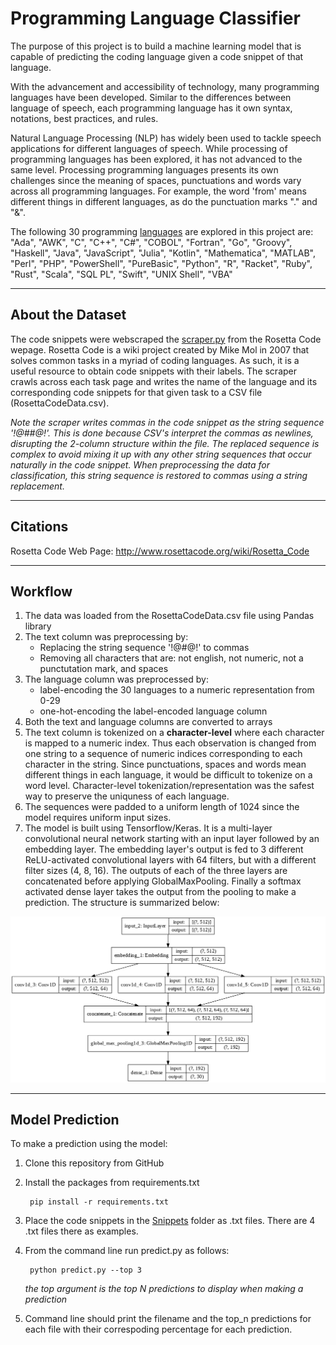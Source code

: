 # Programming Language Classifier

The purpose of this project is to build a machine learning model that is capable of predicting the coding language given a code snippet of that language.

With the advancement and accessibility of technology, many programming languages have been developed. Similar to the differences between language of speech, each programming language has it own syntax, notations, best practices, and rules.

Natural Language Processing (NLP) has widely been used to tackle speech applications for different languages of speech. While processing of programming languages has been explored, it has not advanced to the same level. Processing programming languages presents its own challenges since the meaning of spaces, punctuations and words vary across all programming languages. For example, the word 'from' means different things in different languages, as do the punctuation marks "." and "&".

The following 30 programming [languages](languages.json) are explored in this project are: "Ada", "AWK", "C", "C++", "C#", "COBOL", "Fortran", "Go", "Groovy", "Haskell", "Java", "JavaScript", "Julia", "Kotlin", "Mathematica", "MATLAB", "Perl", "PHP", "PowerShell", "PureBasic", "Python", "R", "Racket", "Ruby", "Rust", "Scala", "SQL PL", "Swift", "UNIX Shell", "VBA"

---

## About the Dataset

The code snippets were webscraped the [scraper.py](./scraper.py) from the Rosetta Code wepage. Rosetta Code is a wiki project created by Mike Mol in 2007 that solves common tasks in a myriad of coding languages. As such, it is a useful resource to obtain code snippets with their labels. The scraper crawls across each task page and writes the name of the language and its corresponding code snippets for that given task to a CSV file (RosettaCodeData.csv).

*Note the scraper writes commas in the code snippet as the string sequence '!@#$%^&&^%$#@!'. This is done because CSV's interpret the commas as newlines, disrupting the 2-column structure within the file. The replaced sequence is complex to avoid mixing it up with any other string sequences that occur naturally in the code snippet. When preprocessing the data for classification, this string sequence is restored to commas using a string replacement.*

---

## Citations

Rosetta Code Web Page: <http://www.rosettacode.org/wiki/Rosetta_Code>

---

## Workflow

1. The data was loaded from the RosettaCodeData.csv file using Pandas library
2. The text column was preprocessing by:
    - Replacing the string sequence '!@$%%^&&^%$#@!' to commas
    - Removing all characters that are: not english, not numeric, not a punctutation mark, and spaces
3. The language column was preprocessed by:
    - label-encoding the 30 languages to a numeric representation from 0-29
    - one-hot-encoding the label-encoded language column
4. Both the text and language columns are converted to arrays
5. The text column is tokenized on a **character-level** where each character is mapped to a numeric index. Thus each observation is changed from one string to a sequence of numeric indices corresponding to each character in the string. Since punctuations, spaces and words mean different things in each language, it would be difficult to tokenize on a word level. Character-level tokenization/representation was the safest way to preserve the uniquness of each language.
6. The sequences were padded to a uniform length of 1024 since the model requires uniform input sizes.
7. The model is built using Tensorflow/Keras. It is a multi-layer convolutional neural network starting with an input layer followed by an embedding layer. The embedding layer's output is fed to 3 different ReLU-activated convolutional layers with 64 filters, but with a different filter sizes (4, 8, 16). The outputs of each of the three layers are concatenated before applying GlobalMaxPooling. Finally a softmax activated dense layer takes the output from the pooling to make a prediction. The structure is summarized below:

![Model Structure](./ModelStructure.PNG)

---

## Model Prediction

To make a prediction using the model:

1. Clone this repository from GitHub
2. Install the packages from requirements.txt

        pip install -r requirements.txt

3. Place the code snippets in the [Snippets](./Snippets) folder as .txt files. There are 4 .txt files there as examples.
4. From the command line run predict.py as follows:

        python predict.py --top 3

    *the top argument is the top N predictions to display when making a prediction*

5. Command line should print the filename and the top_n predictions for each file with their correspoding percentage for each prediction.
